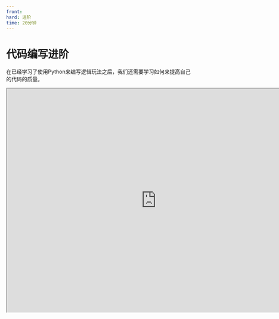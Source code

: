 ```yaml
---
front:
hard: 进阶
time: 20分钟
---
```

# 代码编写进阶

在已经学习了使用Python来编写逻辑玩法之后，我们还需要学习如何来提高自己的代码的质量。

<iframe src="https://cc.163.com/act/m/daily/iframeplayer/?id=6328686fc6dfd1bb76f1d13c" width="800" height="600" allow="fullscreen"/>

## 规范

首先我们应该注意自己的代码规范。

零件开发拥有自己的<a href="../../../../mcguide/20-玩法开发/14-预设玩法编程/12-深入理解零件/6-零件开发规范.html">规范</a>，规范中的保留字段已经在之前介绍过了，其他部分的内容较为简单，大家可以自己查阅。

同时还有<a href="../../../../mcguide/20-玩法开发/13-模组SDK编程/20-制作规范.html">模组SDK</a>，我们虽然是使用预设玩法和零件编程，进行玩法开发，但是实际上，我们还是使用了部分模组SDK中的函数来进行玩法开发，所以，在这篇规范中，我们可以参考**除了命名**以外的所有规范。命名由于涉及到一些已经保存了的预设的内部文件路径数据，所以不推荐进行修改。

同时，我们在编写代码的过程中，也需要注意编码规范。这样写出来的代码，不仅不容易出错，自己很容易看懂，也可以让团队里的其他成员更快的理解你的代码。这里我们抽取了<a href="../../../../mcguide/27-手机网络游戏/课程5：插件教学/第1节：官网插件规范.html">官方插件规范</a>中的一部分与代码编写相关的进行说明。

- 所有类名都是用驼峰法命名，首字母大写，比如类 GameObjectType。
- 常量都使用驼峰法命名，首字母大写，比如 ModVersion = "0.0.1"
- 类非静态成员变量使用驼峰法命名，以“m”开头，例如 mLevel。
- 类非静态成员函数使用驼峰法命名，首字母大写，例如 Init()。
- event使用驼峰法命名，首字母大写，例如“PlayerTransactionFromClientEvent”
- 统一用tab而不是四个空格缩进。
- 例子：

```python
class TitleScreen(ScreenNode):
    def __init__(self, namespace, name, param):
        ScreenNode.__init__(self, namespace, name, param)
        self.mMainPanel = "/main_panel"
        self.mTitleText = self.mMainPanel + "/title_text"
        self.mConfirmButton = self.mMainPanel + "/confirm_button"

    def Create(self):
        """
        @description UI创建成功时调用
        """
        buttonControl = self.GetBaseUIControl(self.mConfirmButton).asButton()
        buttonControl.AddTouchEventParams({"isSwallow": True})
        buttonControl.SetButtonTouchUpCallback(self.OnConfirmButtonClick)

    def OnConfirmButtonClick(self, args):
        text = self.GetBaseUIControl(self.mTitleText).asTextEditBox().GetEditText()
        presetApi.GetPresetByName("TitleScreen").GetPartByName("界面服务端监听").NotifyToServer("TitleEvent", {"text": text})
        clientApi.PopScreen()
```

## 技巧

### 函数的封装

例如需要求一组数据的平均值，我们可以自己封装一个函数，并在需要使用的时候进行调用，这样会大大提高代码的可读性。

```python
def avg(*args)
	return sum(args) / len(args)
```

平均值只是一个比较简单的运用，如果不是像平均值这样的简单计算，大量的重复会显得代码很臃肿，并且如果在以后需要修改，就要在每个使用的地方进行修改。相对的，使用函数，我们就可以只在函数的定义处进行修改，从而减少工作量。

### 避免重复运算

假设我们需要使用模组SDK的接口制作一个连锁挖矿的功能，需要调用`PlayerDestoryBlock`这个接口来挖掘方块，并且已经通过搜索方法找到了要破坏的方块列表为`blocks`。

那么实际上，循环调用`PlayerDestoryBlock`这个接口时，我们的blockInfoComp的对象是一模一样的。所以我们就可以将获取blockInfoComp放在循环外，然后在循环内只调用`blockInfoComp.PlayerDestoryBlock`，来减少运算量。

错误的写法:

```python
for pos in blocks:
    blockInfoComp = serverApi.GetEngineCompFactory().CreateBlockInfo(playerId)
    blockInfoComp.PlayerDestoryBlock(pos,1,False)
```

正确的写法:

```python
blockInfoComp = serverApi.GetEngineCompFactory().CreateBlockInfo(playerId)
for pos in blocks:
    blockInfoComp.PlayerDestoryBlock(pos,1,False)
```

使用正确的写法，在需要破坏的方块数量大时，极大地提高运行效率。

这种错误是很多新手都会犯的，所以我们查阅接口时，不能不假思索地直接将文档中示例代码直接复制到我们的项目中进行使用。我们应该思考代码中的每一行都是用来干什么的。同时应该清楚，每多执行一行代码，就会有更大的性能开销，如何使用速度更快的代码来实现同样的效果，是值得我们关注的。

### 使用xrange来代替range

xrange是python2独有的一个内置函数，他的用法与 range 完全相同，所不同的是生成的不是一个数组，而是一个生成器。

相比range，它拥有更高的执行效率。

```python
for i in xrange(5):
	print i
```

### 使用dict来代替多分支if

修改前:

```python
def getXXX(a):
	if a == "a":
    	return 1
    if a == "b":
    	return 2
    if a == "c":
    	return 3
    return 4
```

修改后:

```python
exampleDict = {"a":1,"b":2,"c":3}
def getXXX(a):
	result = exampleDict.get(a)
    if not result
    	return result
    return 4
```

相比多个if，直接使用字典来存储数据，并通过get来获取并返回，在数据量大的时候会有更高的效率。

